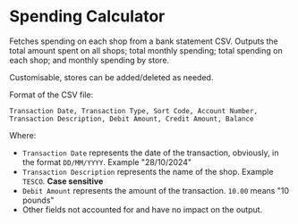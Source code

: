 # Spending Calculator

Fetches spending on each shop from a bank statement CSV. Outputs the total amount spent on all shops; total monthly 
spending; total spending on each shop; and monthly spending by store. 

Customisable, stores can be added/deleted as needed.

Format of the CSV file:

```
Transaction Date, Transaction Type, Sort Code, Account Number, Transaction Description, Debit Amount, Credit Amount, Balance
```

Where:

- `Transaction Date` represents the date of the transaction, obviously, in the format `DD/MM/YYYY`. Example "28/10/2024"
- `Transaction Description` represents the name of the shop. Example `TESCO`. **Case sensitive**
- `Debit Amount` represents the amount of the transaction. `10.00` means "10 pounds"
- Other fields not accounted for and have no impact on the output.